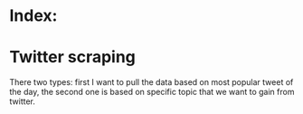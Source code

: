 # Index:

# Twitter scraping
There two types: first I want to pull the data based on most popular tweet of the day, the second one is based on specific topic that we want to gain from twitter.
